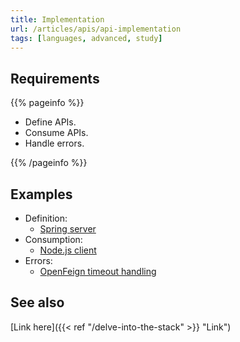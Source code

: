 ```yaml
---
title: Implementation
url: /articles/apis/api-implementation
tags: [languages, advanced, study]
---
```


## Requirements

{{% pageinfo %}}

* Define APIs.
* Consume APIs.
* Handle errors.

{{% /pageinfo %}}

## Examples

* Definition:
  * [Spring server](https://spring.io/guides/tutorials/rest/)
* Consumption:
  * [Node.js client](https://nodejs.org/api/http.html#class-httpclientrequest)
* Errors:
  * [OpenFeign timeout handling](https://docs.spring.io/spring-cloud-openfeign/docs/current/reference/html/#timeout-handling)

## See also

[Link here]({{< ref "/delve-into-the-stack" >}} "Link")
